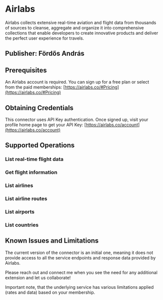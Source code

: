 # Airlabs
Airlabs collects extensive real-time aviation and flight data from thousands of sources to cleanse, aggregate and organize it into comprehensive collections that enable developers to create innovative products and deliver the perfect user experience for travels.

## Publisher: Fördős András

## Prerequisites
An Airlabs account is required. You can sign up for a free plan or select from the paid memberships: [https://airlabs.co/#Pricing](https://airlabs.co/#Pricing)

## Obtaining Credentials
This connector uses API Key authentication. Once signed up, visit your profile home page to get your API Key: [https://airlabs.co/account](https://airlabs.co/account)

## Supported Operations

### List real-time flight data

### Get flight information

### List airlines

### List airline routes

### List airports

### List countries

## Known Issues and Limitations

The current version of the connector is an initial one, meaning it does not provide access to all the service endpoints and response data provided by Airlabs. 

Please reach out and connect me when you see the need for any additional extension and let us collaborate!

Important note, that the underlying service has various limitations applied (rates and data) based on your membership.